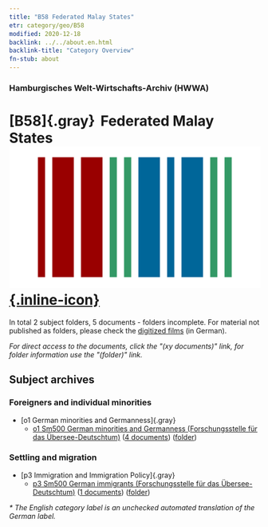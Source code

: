 ```yaml
---
title: "B58 Federated Malay States"
etr: category/geo/B58
modified: 2020-12-18
backlink: ../../about.en.html
backlink-title: "Category Overview"
fn-stub: about
---
```


### Hamburgisches Welt-Wirtschafts-Archiv (HWWA)
# [B58]{.gray}&#8201; Federated Malay States&#160; [![Wikidata item](/images/Wikidata-logo.svg){.inline-icon}](http://www.wikidata.org/entity/Q1400154)





In total 2 subject folders, 5 documents - folders incomplete.
For material not published as folders, please check the [digitized films](/film/h1_sh) (in German).

_For direct access to the documents, click the "(xy documents)" link, for folder information use the "(folder)" link._

## Subject archives



### Foreigners and individual minorities

- [o1 German minorities and Germanness]{.gray}
  - [o1 Sm500 German minorities and Germanness (Forschungsstelle für das Übersee-Deutschtum)](../../../subject/about.en.html#o1_Sm500) (<a href="https://dfg-viewer.de/show/?tx_dlf[id]=https://pm20.zbw.eu/mets/sh/1412xx/141206/1459xx/145911/public.mets.en.xml" target="_blank">4 documents</a>) ([folder](http://purl.org/pressemappe20/folder/sh/141206,145911))

### Settling and migration

- [p3 Immigration and Immigration Policy]{.gray}
  - [p3 Sm500 German immigrants (Forschungsstelle für das Übersee-Deutschtum)](../../../subject/about.en.html#p3_Sm500) (<a href="https://dfg-viewer.de/show/?tx_dlf[id]=https://pm20.zbw.eu/mets/sh/1412xx/141206/1459xx/145921/public.mets.en.xml" target="_blank">1 documents</a>) ([folder](http://purl.org/pressemappe20/folder/sh/141206,145921))


_* The English category label is an unchecked automated translation of the German label._


